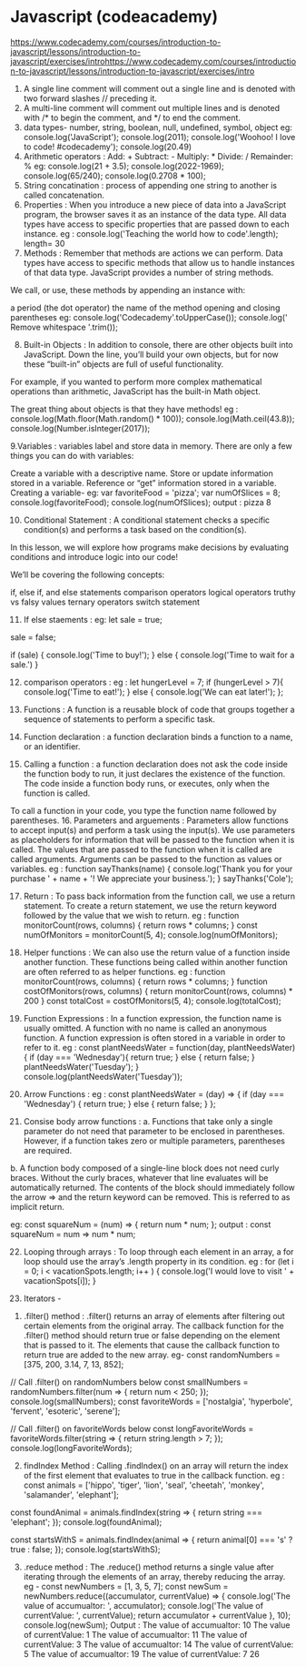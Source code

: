 # Javascript (codeacademy)
https://www.codecademy.com/courses/introduction-to-javascript/lessons/introduction-to-javascript/exercises/introhttps://www.codecademy.com/courses/introduction-to-javascript/lessons/introduction-to-javascript/exercises/intro

1. A single line comment will comment out a single line and is denoted with two forward slashes // preceding it.
2. A multi-line comment will comment out multiple lines and is denoted with /* to begin the comment, and */ to end the comment. 
3. data types- number, string, boolean, null, undefined, symbol, object
eg: console.log('JavaScript');
console.log(2011);
console.log('Woohoo! I love to code! #codecademy');
console.log(20.49)
4. Arithmetic operators :
Add: +
Subtract: -
Multiply: *
Divide: /
Remainder: %
eg: console.log(21 + 3.5);
console.log(2022-1969);
console.log(65/240);
console.log(0.2708 * 100);
5. String concatination :
process of appending one string to another is called concatenation. 
6. Properties :
When you introduce a new piece of data into a JavaScript program, the browser saves it as an instance of the data type. All data types have access to specific properties that are passed down to each instance.
eg : console.log('Teaching the world how to code'.length);
    length= 30
7. Methods : Remember that methods are actions we can perform. Data types have access to specific methods that allow us to handle instances of that data type. JavaScript provides a number of string methods.

We call, or use, these methods by appending an instance with:

a period (the dot operator)
the name of the method
opening and closing parentheses
eg: console.log('Codecademy'.toUpperCase());
console.log('    Remove whitespace   '.trim());

8. Built-in Objects : In addition to console, there are other objects built into JavaScript. Down the line, you’ll build your own objects, but for now these “built-in” objects are full of useful functionality.

For example, if you wanted to perform more complex mathematical operations than arithmetic, JavaScript has the built-in Math object.

The great thing about objects is that they have methods! 
eg : console.log(Math.floor(Math.random() * 100));
console.log(Math.ceil(43.8));
console.log(Number.isInteger(2017));

9.Variables : variables label and store data in memory. There are only a few things you can do with variables:

Create a variable with a descriptive name.
Store or update information stored in a variable.
Reference or “get” information stored in a variable.
Creating a variable- eg: 
var favoriteFood = 'pizza';
var numOfSlices = 8;
console.log(favoriteFood);
console.log(numOfSlices);
output : pizza
8

10. Conditional Statement :
 A conditional statement checks a specific condition(s) and performs a task based on the condition(s).

In this lesson, we will explore how programs make decisions by evaluating conditions and introduce logic into our code!

We’ll be covering the following concepts:

if, else if, and else statements
comparison operators
logical operators
truthy vs falsy values
ternary operators
switch statement

11. If else staements :
eg: let sale = true;

sale = false;

if (sale) {
  console.log('Time to buy!');
} else {
  console.log('Time to wait for a sale.')
}

12. comparison operators :
eg : let hungerLevel = 7;
if (hungerLevel > 7){
  console.log('Time to eat!');
} else {
  console.log('We can eat later!');
};

13.  Functions : A function is a reusable block of code that groups together a sequence of statements to perform a specific task.

14. Function declaration :  a function declaration binds a function to a name, or an identifier. 
15.  Calling a function : a function declaration does not ask the code inside the function body to run, it just declares the existence of the function. The code inside a function body runs, or executes, only when the function is called.

To call a function in your code, you type the function name followed by parentheses.
16. Parameters and arguements : Parameters allow functions to accept input(s) and perform a task using the input(s). We use parameters as placeholders for information that will be passed to the function when it is called.
 The values that are passed to the function when it is called are called arguments. Arguments can be passed to the function as values or variables.
 eg : function sayThanks(name) {
  console.log('Thank you for your purchase ' + name + '! We appreciate your business.');
}
sayThanks('Cole');

17. Return : To pass back information from the function call, we use a return statement. To create a return statement, we use the return keyword followed by the value that we wish to return.
eg : function monitorCount(rows, columns) {
  return rows * columns;
}
const numOfMonitors = monitorCount(5, 4);
console.log(numOfMonitors);
18. Helper functions : We can also use the return value of a function inside another function. These functions being called within another function are often referred to as helper functions. 
eg : function monitorCount(rows, columns) {
  return rows * columns;
}
function costOfMonitors(rows, columns) {
  return monitorCount(rows, columns) * 200
}
const totalCost = costOfMonitors(5, 4);
console.log(totalCost);
19. Function Expressions :  In a function expression, the function name is usually omitted. A function with no name is called an anonymous function. A function expression is often stored in a variable in order to refer to it.
eg : const plantNeedsWater = function(day, plantNeedsWater) {
  if (day === 'Wednesday'){
     return true;
  }
 else {
   return false;
 }
 plantNeedsWater('Tuesday');
}
console.log(plantNeedsWater('Tuesday'));

20. Arrow Functions : 
eg : const plantNeedsWater = (day) => {
  if (day === 'Wednesday') {
    return true;
  } else {
    return false;
  }
};

21. Consise body arrow functions : 
a. Functions that take only a single parameter do not need that parameter to be enclosed in parentheses. However, if a function takes zero or multiple parameters, parentheses are required.

b. A function body composed of a single-line block does not need curly braces. Without the curly braces, whatever that line evaluates will be automatically returned. The contents of the block should immediately follow the arrow => and the return keyword can be removed. This is referred to as implicit return.

eg: const squareNum = (num) => {
  return num * num;
};
output : const squareNum = num => num * num;

22. Looping through arrays : To loop through each element in an array, a for loop should use the array’s .length property in its condition.
eg : for (let i = 0; i < vacationSpots.length; i++ ) {
  console.log('I would love to visit ' + vacationSpots[i]);
}

23. Iterators -
1) .filter() method :
.filter() returns an array of elements after filtering out certain elements from the original array. The callback function for the .filter() method should return true or false depending on the element that is passed to it. The elements that cause the callback function to return true are added to the new array. 
eg-
const randomNumbers = [375, 200, 3.14, 7, 13, 852];

// Call .filter() on randomNumbers below
const smallNumbers = randomNumbers.filter(num => {
  return num < 250;
});
console.log(smallNumbers);
const favoriteWords = ['nostalgia', 'hyperbole', 'fervent', 'esoteric', 'serene'];


// Call .filter() on favoriteWords below
const longFavoriteWords = favoriteWords.filter(string => {
  return string.length > 7;
});
console.log(longFavoriteWords);

2) findIndex Method : Calling .findIndex() on an array will return the index of the first element that evaluates to true in the callback function.
eg : 
const animals = ['hippo', 'tiger', 'lion', 'seal', 'cheetah', 'monkey', 'salamander', 'elephant'];

const foundAnimal = animals.findIndex(string => {
  return string === 'elephant';
});
console.log(foundAnimal);

const startsWithS = animals.findIndex(animal => {
  return animal[0] === 's' ? true : false;
});
console.log(startsWithS);

3) .reduce method :  The .reduce() method returns a single value after iterating through the elements of an array, thereby reducing the array.
eg -
const newNumbers = [1, 3, 5, 7];
const newSum = newNumbers.reduce((accumulator, currentValue) => {
  console.log('The value of accumualtor: ', accumulator);
  console.log('The value of currentValue: ', currentValue);
  return accumulator + currentValue
}, 10);
console.log(newSum);
Output :
The value of accumualtor:  10
The value of currentValue:  1
The value of accumualtor:  11
The value of currentValue:  3
The value of accumualtor:  14
The value of currentValue:  5
The value of accumualtor:  19
The value of currentValue:  7
26  
